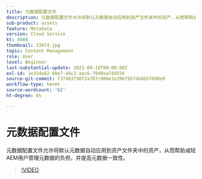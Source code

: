 ```yaml
---
title: 元数据配置文件
description: 元数据配置文件允许将默认元数据自动应用到资产文件夹中的资产，从而帮助减轻AEM用户管理元数据的负担，并提高元数据一致性。
sub-product: assets
feature: Metadata
version: Cloud Service
kt: 4984
thumbnail: 33974.jpg
topic: Content Management
role: User
level: Beginner
last-substantial-update: 2021-09-18T00:00:00Z
exl-id: 1e35da82-08e7-44c2-aec6-79d8ea74d556
source-git-commit: f37483f90f2a707c906e1e206795fdebb5f698e9
workflow-type: tm+mt
source-wordcount: '62'
ht-degree: 6%

---
```


# 元数据配置文件

元数据配置文件允许将默认元数据自动应用到资产文件夹中的资产，从而帮助减轻AEM用户管理元数据的负担，并提高元数据一致性。

>[!VIDEO](https://video.tv.adobe.com/v/33974/?quality=12&learn=on&hidetitle=true)
